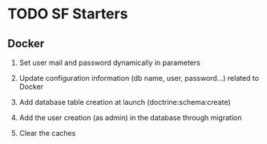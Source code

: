 # TODO SF Starters

## Docker

1. Set user mail and password dynamically in parameters
2. Update configuration information (db name, user, password...) related to Docker
3. Add database table creation at launch (doctrine:schema:create)

5. Add the user creation (as admin) in the database through migration

99. Clear the caches